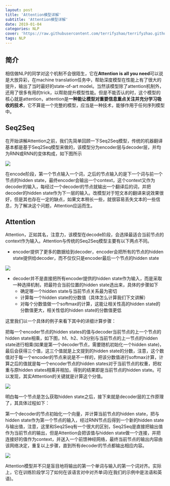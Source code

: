 ```yaml
---
layout: post
title: 'Attention模型详解'
subtitle: 'Attention模型详解'
date: 2019-01-04
categories: NLP
cover: 'https://raw.githubusercontent.com/terrifyzhao/terrifyzhao.github.io/master/assets/img/2018-11-29-%E4%BD%BF%E7%94%A8BERT%E5%81%9A%E4%B8%AD%E6%96%87%E6%96%87%E6%9C%AC%E7%9B%B8%E4%BC%BC%E5%BA%A6%E8%AE%A1%E7%AE%97/cover.jpeg'
tags: NLP
---
```


## 简介

相信做NLP的同学对这个机制不会很陌生，它在**Attention is all you need**可以说是大放异彩，在machine translation任务中，帮助深度模型在性能上有了很大的提升，输出了当时最好的state-of-art model。当然该模型除了attention机制外，还用了很多有用的trick，以帮助提升模型性能。但是不能否认的时，这个模型的核心就是attention，attention是**一种能让模型对重要信息重点关注并充分学习吸收的技术**，它不算是一个完整的模型，应当是一种技术，能够作用于任何序列模型中。


## Seq2Seq

在开始讲解Attention之前，我们先简单回顾一下Seq2Seq模型，传统的机器翻译基本都是基于Seq2Seq模型来做的，该模型分为encoder层与decoder层，并均为RNN或RNN的变体构成，如下图所示

![](https://raw.githubusercontent.com/terrifyzhao/terrifyzhao.github.io/master/assets/img/2019-01-04-Attention%E6%A8%A1%E5%9E%8B%E8%AF%A6%E8%A7%A3/pic1.gif)

在encode阶段，第一个节点输入一个词，之后的节点输入的是下一个词与前一个节点的hidden state，最终encoder会输出一个context，这个context又作为decoder的输入，每经过一个decoder的节点就输出一个翻译后的词，并把decoder的hidden state作为下一层的输入。改模型对于短文本的翻译来说效果很好，但是其也存在一定的缺点，如果文本稍长一些，就很容易丢失文本的一些信息，为了解决这个问题，Attention应运而生。

## Attention

Attention，正如其名，注意力，该模型在decode阶段，会选择最适合当前节点的context作为输入。Attention与传统的Seq2Seq模型主要有以下两点不同。

+ encoder提供了更多的数据给到decoder，encoder会把所有的节点的hidden state提供给decoder，而不仅仅只是encoder最后一个节点的hidden state

![](https://raw.githubusercontent.com/terrifyzhao/terrifyzhao.github.io/master/assets/img/2019-01-04-Attention%E6%A8%A1%E5%9E%8B%E8%AF%A6%E8%A7%A3/pic2.gif)

+ decoder并不是直接把所有encoder提供的hidden state作为输入，而是采取一种选择机制，把最符合当前位置的hidden state选出来，具体的步骤如下
  + 确定哪一个hidden state与当前节点关系最为密切
  + 计算每一个hidden state的分数值（具体怎么计算我们下文讲解）
  + 对每个分数值做一个softmax的计算，这能让相关性高的hidden state的分数值更大，相关性低的hidden state的分数值更低

这里我们以一个具体的例子来看下其中的详细计算步骤：

把每一个encoder节点的hidden states的值与decoder当前节点的上一个节点的hidden state相乘，如下图，h1、h2、h3分别与当前节点的上一节点的hidden state进行相乘(如果是第一个decoder节点，需要随机初始化一个hidden state)，最后会获得三个值，这三个值就是上文提到的hidden state的分数，注意，这个数值对于每一个encoder的节点来说是不一样的，把该分数值进行softmax计算，计算之后的值就是每一个encoder节点的hidden states对于当前节点的权重，把权重与原hidden states相乘并相加，得到的结果即是当前节点的hidden state。可以发现，其实Atttention的关键就是计算这个分值。

![](https://raw.githubusercontent.com/terrifyzhao/terrifyzhao.github.io/master/assets/img/2019-01-04-Attention%E6%A8%A1%E5%9E%8B%E8%AF%A6%E8%A7%A3/pic3.gif)

明白每一个节点是怎么获取hidden state之后，接下来就是decoder层的工作原理了，其具体过程如下：

第一个decoder的节点初始化一个向量，并计算当前节点的hidden state，把<END>与hidden state作为第一个节点的输入，经过RNN节点后得到一个新的hidden state与输出值，注意，这里和Seq2Seq有一个很大的区别，Seq2Seq是直接把输出值作为当前节点的输出，但是Attention会把该值与hidden state做一个连接，并把连接好的值作为context，并送入一个前馈神经网络，最终当前节点的输出内容由该网络决定，重复以上步骤，直到所有decoder的节点都输出相应内容。

![](https://raw.githubusercontent.com/terrifyzhao/terrifyzhao.github.io/master/assets/img/2019-01-04-Attention%E6%A8%A1%E5%9E%8B%E8%AF%A6%E8%A7%A3/pic4.gif)

Attention模型并不只是盲目地将输出的第一个单词与输入的第一个词对齐。实际上，它在训练阶段学习了如何在该语言对中对齐单词(在我们的示例中是法语和英语)。
